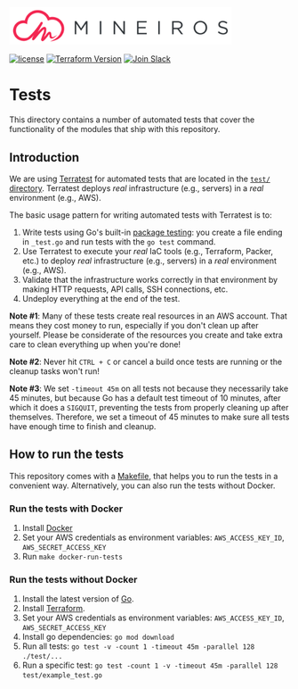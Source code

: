 [<img src="https://raw.githubusercontent.com/mineiros-io/brand/3bffd30e8bdbbde32c143e2650b2faa55f1df3ea/mineiros-primary-logo.svg" width="400"/>][homepage]

[![license][badge-license]][apache20]
[![Terraform Version][badge-terraform]][releases-terraform]
[![Join Slack][badge-slack]][slack]

# Tests

This directory contains a number of automated tests that cover the functionality
of the modules that ship with this repository.

## Introduction

We are using [Terratest] for automated tests that are located in the
[`test/` directory][Testdirectory]. Terratest deploys _real_ infrastructure
(e.g., servers) in a _real_ environment (e.g., AWS).

The basic usage pattern for writing automated tests with Terratest is to:

1. Write tests using Go's built-in [package testing]: you create a file ending
   in `_test.go` and run tests with the `go test` command.
2. Use Terratest to execute your _real_ IaC tools (e.g., Terraform, Packer, etc.)
   to deploy _real_ infrastructure (e.g., servers) in a _real_ environment (e.g., AWS).
3. Validate that the infrastructure works correctly in that environment by
   making HTTP requests, API calls, SSH connections, etc.
4. Undeploy everything at the end of the test.

**Note #1**: Many of these tests create real resources in an AWS account.
That means they cost money to run, especially if you don't clean up after
yourself. Please be considerate of the resources you create and take extra care
to clean everything up when you're done!

**Note #2**: Never hit `CTRL + C` or cancel a build once tests are running or
the cleanup tasks won't run!

**Note #3**: We set `-timeout 45m` on all tests not because they necessarily
take 45 minutes, but because Go has a default test timeout of 10 minutes, after
which it does a `SIGQUIT`, preventing the tests from properly cleaning up after
themselves. Therefore, we set a timeout of 45 minutes to make sure all tests
have enough time to finish and cleanup.

## How to run the tests

This repository comes with a [Makefile], that helps you to run the
tests in a convenient way.
Alternatively, you can also run the tests without Docker.

### Run the tests with Docker

1. Install [Docker]
2. Set your AWS credentials as environment variables: `AWS_ACCESS_KEY_ID`, `AWS_SECRET_ACCESS_KEY`
3. Run `make docker-run-tests`

### Run the tests without Docker

1. Install the latest version of [Go].
2. Install [Terraform].
3. Set your AWS credentials as environment variables: `AWS_ACCESS_KEY_ID`, `AWS_SECRET_ACCESS_KEY`
4. Install go dependencies: `go mod download`
5. Run all tests: `go test -v -count 1 -timeout 45m -parallel 128 ./test/...`
6. Run a specific test: `go test -count 1 -v -timeout 45m -parallel 128 test/example_test.go`

<!-- References -->

[Makefile]: https://github.com/mineiros-io/terraform-github-organization/blob/master/Makefile
[Testdirectory]: https://github.com/mineiros-io/terraform-github-organization/tree/master/test

[homepage]: https://mineiros.io/?ref=terraform-github-organization
[Terratest]: https://github.com/gruntwork-io/terratest
[package testing]: https://golang.org/pkg/testing/
[Docker]: https://docs.docker.com/get-started/
[Go]: https://golang.org/
[Terraform]: https://www.terraform.io/downloads.html
[badge-license]: https://img.shields.io/badge/license-Apache%202.0-brightgreen.svg
[badge-terraform]: https://img.shields.io/badge/terraform-0.13%20and%200.12.20+-623CE4.svg?logo=terraform
[badge-slack]: https://img.shields.io/badge/slack-@mineiros--community-f32752.svg?logo=slack

[releases-terraform]: https://github.com/hashicorp/terraform/releases
[apache20]: https://opensource.org/licenses/Apache-2.0
[slack]: https://join.slack.com/t/mineiros-community/shared_invite/zt-ehidestg-aLGoIENLVs6tvwJ11w9WGg
